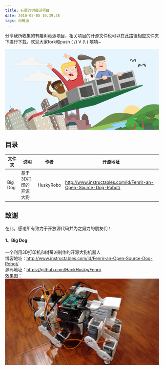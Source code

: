 ```yaml
---
title: 有趣的树莓派项目
date: 2016-05-05 16:39:38
tags: 树莓派
---
```

分享我所收集的有趣树莓派项目，相关项目的开源文件也可以在此路径相应文件夹下进行下载。欢迎大家fork和push ( /) V (\ ) 嘻嘻~

![](/images/iot/flying_pi.png)

## 目录
文件夹 |说明|作者|开源地址|
-----|---|---|------|
Big Dog | 基于3D打印的开源大狗 | HuskyRobo| http://www.instructables.com/id/Fenrir-an-Open-Source-Dog-Robot/

## 致谢
在此，感谢所有致力于开放源代码并为之努力的朋友们！

#### 1、Big Dog  
一个利用3D打印机和树莓派制作的开源大狗机器人  
博客地址：http://www.instructables.com/id/Fenrir-an-Open-Source-Dog-Robot/  
源码地址：https://github.com/HackHusky/Fenrir  
效果图： ![dog robot](/images/iot/dog-robot.jpg)